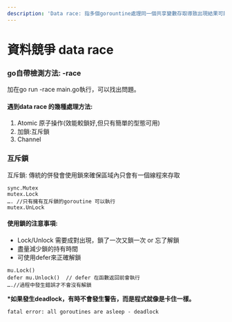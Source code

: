 ```yaml
---
description: 'Data race: 指多個gorountine處理同一個共享變數存取導致出現結果可能不正確的情況。'
---
```


# 資料競爭 data race

### go自帶檢測方法: -race&#x20;

加在go run -race main.go執行，可以找出問題。

#### 遇到data race 的幾種處理方法:

1. Atomic 原子操作(效能較鎖好,但只有簡單的型態可用)
2. 加鎖:互斥鎖
3. Channel



### 互斥鎖

互斥鎖: 傳統的併發會使用鎖來確保區域內只會有一個線程來存取&#x20;

```
sync.Mutex
mutex.Lock
…. //只有擁有互斥鎖的goroutine 可以執行
mutex.UnLock
```

#### 使用鎖的注意事項:

* Lock/Unlock 需要成對出現，鎖了一次又鎖一次 or 忘了解鎖&#x20;
* 盡量減少鎖的持有時間&#x20;
* 可使用defer來正確解鎖

```
mu.Lock()
defer mu.Unlock()  // defer 在函數返回前會執行
….//過程中發生錯誤才不會沒有解鎖
```

**\*如果發生deadlock，有時不會發生警告，而是程式就像是卡住一樣。**

```
fatal error: all goroutines are asleep - deadlock
```



